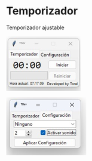# Temporizador
Temporizador ajustable

[![Principal](https://github.com/Thoraal/Temporizador/blob/main/Principal.jpg)](https://github.com/Thoraal/Temporizador/blob/main/Principal.jpg)

[![Configuración](https://github.com/Thoraal/Temporizador/blob/main/Configuraci%C3%B3n.jpg)](https://github.com/Thoraal/Temporizador/blob/main/Configuraci%C3%B3n.jpg)

